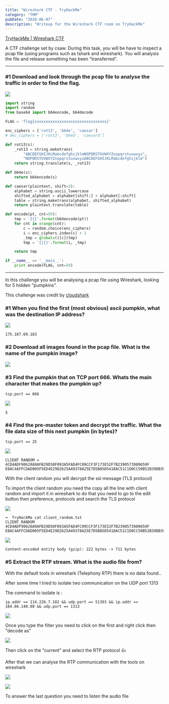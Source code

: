 ```yaml
---
title: "Wireshark CTF - TryHackMe"
category: "THM"
pubDate: "2020-06-07"
description: "Writeup for the Wireshark CTF room on TryHackMe"
---
```

[TryHackMe | Wireshark CTF](https://tryhackme.com/room/wirectf)

A CTF challenge set by csaw. During this task, you will be have to inspect a pcap file (using programs such as tshark and wireshark). You will analysis the file and release something has been "transferred".

---

### #1 Download and look through the pcap file to analyse the traffic in order to find the flag.

![](https://imgur.com/G0W0wNx.png)

```python
import string
import random
from base64 import b64encode, b64decode

FLAG = 'flag{xxxxxxxxxxxxxxxxxxxxxxxxxxxxxxxx}'

enc_ciphers = ['rot13', 'b64e', 'caesar']
# dec_ciphers = ['rot13', 'b64d', 'caesard']

def rot13(s):
	_rot13 = string.maketrans(
    	"ABCDEFGHIJKLMabcdefghijklmNOPQRSTUVWXYZnopqrstuvwxyz",
    	"NOPQRSTUVWXYZnopqrstuvwxyzABCDEFGHIJKLMabcdefghijklm")
	return string.translate(s, _rot13)

def b64e(s):
	return b64encode(s)

def caesar(plaintext, shift=3):
    alphabet = string.ascii_lowercase
    shifted_alphabet = alphabet[shift:] + alphabet[:shift]
    table = string.maketrans(alphabet, shifted_alphabet)
    return plaintext.translate(table)

def encode(pt, cnt=50):
	tmp = '2{}'.format(b64encode(pt))
	for cnt in xrange(cnt):
		c = random.choice(enc_ciphers)
		i = enc_ciphers.index(c) + 1
		_tmp = globals()[c](tmp)
		tmp = '{}{}'.format(i, _tmp)

	return tmp

if __name__ == '__main__':
	print encode(FLAG, cnt=50)
```

---

In this challenge you will be analysing a pcap file using Wireshark, looking for 5 hidden "pumpkins".

This challenge was credit by [cloudshark](http://cloudshark.org/)

### #1 When you find the first (most obvious) ascii pumpkin, what was the destination IP address?

![](https://imgur.com/s1D6Wkk.png)

```
175.187.69.163
```

### #2 Download all images found in the pcap file. What is the name of the pumpkin image?

![](https://imgur.com/l07xZYy.png)

### #3 Find the pumpkin that on TCP port 666. Whats the main character that makes the pumpkin up?

```
tcp.port == 666
```

![](https://imgur.com/foOFVUm.png)

```
$
```

### #4 Find the pre-master token and decrypt the traffic. What the file data size of this next pumpkin (in bytes)?

```
tcp.port == 25
```

![](https://imgur.com/v3IfjWP.png)

```
CLIENT RANDOM = 4CD4ADF90628A9AFB29D50F093A5FAD4FC09CCF3F173E52F7B2390573989659F E8AC4AFFCDAD005F5ED4E29D2625A49378A25E7D5B85D5418AC51C1D0CC50B52B39DB3998C606202339178C1EA441CE0
```

With the client random you will decrypt the ssl message (TLS protocol)

To import the client random you need the copy all the line with client random and import it in wireshark to do that you need to go to the edit button then preference, protocols and search the TLS protocol

![](https://imgur.com/dsuXpIb.png)

```
➜  TryHackMe cat client_random.txt
CLIENT_RANDOM 4CD4ADF90628A9AFB29D50F093A5FAD4FC09CCF3F173E52F7B2390573989659F E8AC4AFFCDAD005F5ED4E29D2625A49378A25E7D5B85D5418AC51C1D0CC50B52B39DB3998C606202339178C1EA441CE0
```

![](https://imgur.com/h0B1a9m.png)

```
Content-encoded entity body (gzip): 222 bytes -> 711 bytes
```

### #5 Extract the RTP stream. What is the audio file from?

With the default tools in wireshark (Telephony RTP) there is no data found..

After some time I tried to isolate two communication on the UDP port 1313

The command to isolate is :

```
ip.addr == 114.226.7.182 && udp.port == 51393 && ip.addr == 184.66.140.88 && udp.port == 1313
```

![](https://imgur.com/s1Vz5pN.png)

Once you type the filter you need to click on the first and right click then "decode as"

![](https://imgur.com/8M8gMOw.png)

Then click on the "current" and select the RTP protocol 👍

After that we can analyse the RTP communication with the tools on wireshark

![](https://imgur.com/6x6FARF.png)

![](https://imgur.com/X0XGMGK.png)

To answer the last question you need to listen the audio file


